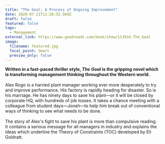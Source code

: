 ```yaml
---
title: "The Goal: A Process of Ongoing Improvement"
date: 2020-07-21T11:26:52.569Z
draft: false
featured: false
tags:
  - Management
external_link: https://www.goodreads.com/book/show/113934.The_Goal
image:
  filename: featured.jpg
  focal_point: Smart
  preview_only: false
---
```

**Written in a fast-paced thriller style, *The Goal* is the gripping novel which is transforming management thinking throughout the Western world.**\
\
Alex Rogo is a harried plant manager working ever more desperately to try and improve performance. His factory is rapidly heading for disaster. So is his marriage. He has ninety days to save his plant—or it will be closed by corporate HQ, with hundreds of job losses. It takes a chance meeting with a colleague from student days—Jonah—to help him break out of conventional ways of thinking to see what needs to be done.\
\
The story of Alex's fight to save his plant is more than compulsive reading. It contains a serious message for all managers in industry and explains the ideas which underline the Theory of Constraints (TOC) developed by Eli Goldratt.